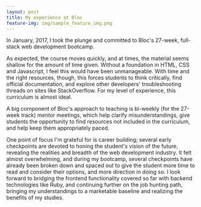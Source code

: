 ```yaml
---
layout: post
title: My experience at Bloc
feature-img: img/sample_feature_img.png
---
```


In January, 2017, I took the plunge and committed to Bloc's 27-week, full-stack web development bootcamp.

As expected, the course moves quickly, and at times, the material seems shallow for the amount of time given. Without a foundation in HTML, CSS and Javascript, I feel this would have been unmanageable. With time and the right resources, though, this forces students to think critically, find official documentation, and explore other developers' troubleshooting threads on sites like StackOverflow. For my level of experience, this curriculum is almost ideal.

A big component of Bloc's approach to teaching is bi-weekly (for the 27-week track) mentor meetings, which help clarify misunderstandings, give students the opportunity to find resources not included in the curriculum, and help keep them appropriately paced.

One point of focus I'm grateful for is career building; several early checkpoints are devoted to honing the student's vision of the future, revealing the realities and breadth of the web development industry. It felt almost overwhelming, and during my bootcamp, several checkpoints have already been broken down and spaced out to give the student more time to read and consider their options, and more direction in doing so. I look forward to bridging the frontend functionality covered so far with backend technologies like Ruby, and continuing further on the job hunting path, bringing my understandings to a marketable baseline and realizing the benefits of my studies.
